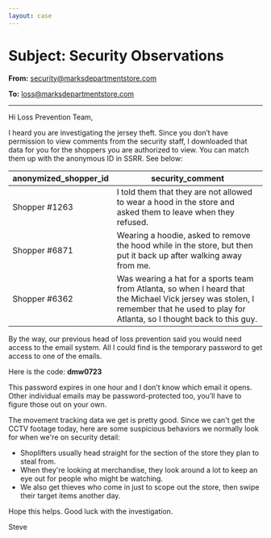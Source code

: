 ```yaml
---
layout: case
---
```

# Subject: Security Observations

**From:** security@marksdepartmentstore.com

**To:** loss@marksdepartmentstore.com

---

Hi Loss Prevention Team,

I heard you are investigating the jersey theft. Since you don’t have permission to view comments from the security staff, I downloaded that data for you for the shoppers you are authorized to view. You can match them up with the anonymous ID in SSRR. See below:

anonymized_shopper_id | security_comment
---|---
Shopper #1263 | I told them that they are not allowed to wear a hood in the store and asked them to leave when they refused.
Shopper #6871 | Wearing a hoodie, asked to remove the hood while in the store, but then put it back up after walking away from me.
Shopper #6362 | Was wearing a hat for a sports team from Atlanta, so when I heard that the Michael Vick jersey was stolen, I remember that he used to play for Atlanta, so I thought back to this guy.

By the way, our previous head of loss prevention said you would need access to the email system. All I could find is the temporary password to get access to one of the emails.

Here is the code: **dmw0723**

This password expires in one hour and I don’t know which email it opens. Other individual emails may be password-protected too, you’ll have to figure those out on your own.

The movement tracking data we get is pretty good. Since we can't get the CCTV footage today, here are some suspicious behaviors we normally look for when we're on security detail:

- Shoplifters usually head straight for the section of the store they plan to steal from.
- When they're looking at merchandise, they look around a lot to keep an eye out for people who might be watching.
- We also get thieves who come in just to scope out the store, then swipe their target items another day.

Hope this helps. Good luck with the investigation.

Steve
